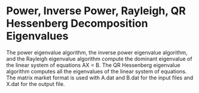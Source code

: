 # Power, Inverse Power, Rayleigh, QR Hessenberg Decomposition Eigenvalues
The power eigenvalue algorithm, the inverse power eigenvalue algorithm, and the Rayleigh eigenvalue algorithm compute the dominant eigenvalue of the linear system of equations AX = B. The QR Hessenberg eigenvalue algorithm computes all the eigenvalues of the linear system of equations. The matrix market format is used with A.dat and B.dat for the input files and X.dat for the output file.
